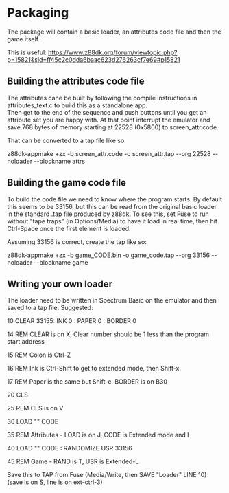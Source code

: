 # Packaging

The package will contain a basic loader, an attributes code file and then the game itself.

This is useful:
https://www.z88dk.org/forum/viewtopic.php?p=15821&sid=ff45c2c0dda6baac623d276263cf7e69#p15821

## Building the attributes code file

The attributes cane be built by following the compile instructions in attributes_text.c to build this as a standalone app.  
Then get to the end of the sequence and push buttons until you get an attribute set you are happy with.
At that point interrupt the emulator and save 768 bytes of memory starting at 22528 (0x5800) to screen_attr.code.

That can be converted to a tap file like so:

z88dk-appmake +zx -b screen_attr.code -o screen_attr.tap --org 22528 --noloader --blockname attrs

## Building the game code file

To build the code file we need to know where the program starts.  By default this seems to be 33156, but this can be
read from the original basic loader in the standard .tap file produced by z88dk.  To see this, set Fuse to run without
"tape traps" (in Options/Media) to have it load in real time, then hit Ctrl-Space once the first element is loaded.

Assuming 33156 is correct, create the tap like so:

z88dk-appmake +zx -b game_CODE.bin -o game_code.tap --org 33156 --noloader --blockname game

## Writing your own loader

The loader need to be written in Spectrum Basic on the emulator and then saved to a tap file.  Suggested:

10  CLEAR 33155: INK 0 : PAPER 0 : BORDER 0

14 REM CLEAR is on X, Clear number should be 1 less than the program start address

15 REM Colon is Ctrl-Z

16 REM Ink is Ctrl-Shift to get to extended mode, then Shift-x.

17 REM Paper is the same but Shift-c.  BORDER is on B30

20 CLS

25 REM CLS is on V 

30 LOAD "" CODE

35 REM Attributes - LOAD is on J, CODE is Extended mode and I

40 LOAD "" CODE : RANDOMIZE USR 33156

45 REM Game - RAND is T, USR is Extended-L

Save this to TAP from Fuse (Media/Write, then SAVE "Loader" LINE 10) (save is on S, line is on ext-ctrl-3)
